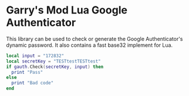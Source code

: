 Garry's Mod Lua Google Authenticator
=========

This library can be used to check or generate the Google Authenticator's dynamic password. It also contains a fast base32 implement for Lua.

```lua
local input = "172832"
local secretKey = "TESTtestTESTtest"
if gauth.Check(secretKey, input) then
  print "Pass"
else
  print "Bad code"
end
```
